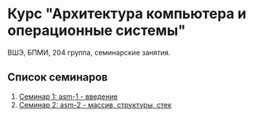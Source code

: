# Курс "Архитектура компьютера и операционные системы"

ВШЭ, БПМИ, 204 группа, семинарские занятия.

## Список семинаров

1. [Семинар 1: asm-1 - введение](sem01/)
2. [Семинар 2: asm-2 - массив, структуры, стек](sem02/)
